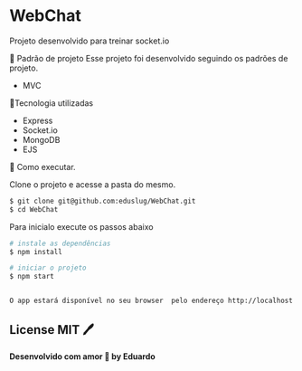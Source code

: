 # WebChat
Projeto desenvolvido para treinar socket.io


📝 Padrão de projeto
Esse projeto foi desenvolvido seguindo os padrões de projeto.
- MVC

📏Tecnologia utilizadas
- Express
- Socket.io
- MongoDB
- EJS


🚀 Como executar.

Clone o projeto e acesse a pasta do mesmo.
```sh
$ git clone git@github.com:eduslug/WebChat.git
$ cd WebChat
```
Para inicialo execute os passos abaixo

```sh
# instale as dependências
$ npm install
```

```sh
# iniciar o projeto
$ npm start
```

```sh

O app estará disponível no seu browser  pelo endereço http://localhost:3000
```

## License MIT 🖊️
**Desenvolvido com amor 💜 by Eduardo**


